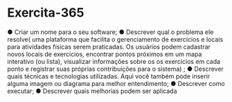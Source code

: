 # Exercita-365
● Criar um nome para o seu software;
● Descrever qual o problema ele resolve(
uma plataforma que facilita o gerenciamento de exercícios e locais para
atividades físicas serem praticadas. Os usuários podem cadastrar novos locais de exercícios,
encontrar pontos próximos em um mapa interativo (ou lista), visualizar informações sobre os
os exercícios em cada ponto e registrar suas próprias contribuições para o sistema)
;
● Descrever quais técnicas e tecnologias utilizadas. Aqui você também pode inserir
alguma imagem ou diagrama para melhor entendimento;
● Descrever como executar;
● Descrever quais melhorias podem ser aplicada
